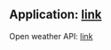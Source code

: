 <h2>Application: <a href="https://nickweatherapp.netlify.app/">link</a></h2>

<p>Open weather API: <a href="https://openweathermap.org/">link</a></p>
